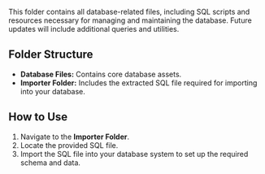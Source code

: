 This folder contains all database-related files, including SQL scripts and resources necessary for managing and maintaining the database. Future updates will include additional queries and utilities.

## Folder Structure

- **Database Files:** Contains core database assets.
- **Importer Folder:** Includes the extracted SQL file required for importing into your database.

## How to Use

1. Navigate to the **Importer Folder**.
2. Locate the provided SQL file.
3. Import the SQL file into your database system to set up the required schema and data.

